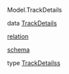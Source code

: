 Model.TrackDetails

data [TrackDetails](Model-TrackDetails.html#t:TrackDetails)

[relation](Model-TrackDetails.html#v:relation)

[schema](Model-TrackDetails.html#v:schema)

type [TrackDetailss](Model-TrackDetails.html#t:TrackDetailss)
